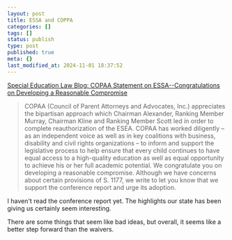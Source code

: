 ```yaml
---
layout: post
title: ESSA and COPPA
categories: []
tags: []
status: publish
type: post
published: true
meta: {}
last_modified_at: 2024-11-01 18:37:52
---
```


[Special Education Law Blog: COPAA Statement on ESSA--Congratulations on Developing a Reasonable Compromise](http://blog.foxspecialedlaw.com/2015/12/copaa-statement-on-essa-congratulations-on-developing-a-reasonable-compromise.html)


>COPAA (Council of Parent Attorneys and Advocates, Inc.) appreciates the bipartisan approach which Chairman Alexander, Ranking Member Murray, Chairman Kline and Ranking Member Scott led in order to complete reauthorization of the ESEA. COPAA has worked diligently – as an independent voice as well as in key coalitions with business, disability and civil rights organizations – to inform and support the legislative process to help ensure that every child continues to have equal access to a high-quality education as well as equal opportunity to achieve his or her full academic potential. We congratulate you on developing a reasonable compromise. Although we have concerns about certain provisions of S. 1177, we write to let you know that we support the conference report and urge its adoption.



I haven't read the conference report yet. The highlights our state has been giving us certainly seem interesting.


There are some things that seem like bad ideas, but overall, it seems like a better step forward than the waivers.
